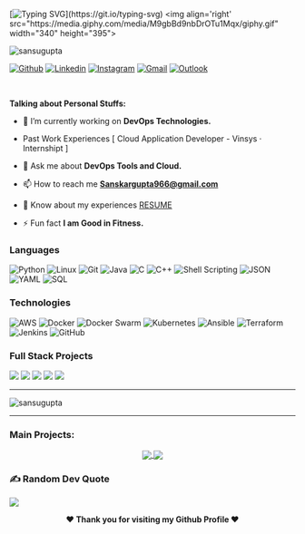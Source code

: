 <!-- Your title -->
[![Typing SVG](https://readme-typing-svg.herokuapp.com?font=Righteous&weight=10&size=30&duration=3000&pause=100&color=016EEA&background=388FFF00&center=true&vCenter=true&width=950&height=50&lines=Hey+Fellas%F0%9F%91%8B%2C+I'm+Sanskar+Gupta.+;A+Passionate+Cloud+Native+Developer.;Feel+Free+to+Connect+me.;If+there+is+Anything.;Nice+to+Meet+You+!!!....)](https://git.io/typing-svg)
<img align='right' src="https://media.giphy.com/media/M9gbBd9nbDrOTu1Mqx/giphy.gif" width="340" height="395">
<p align="left"> <img src="https://komarev.com/ghpvc/?username=sansugupta&label=Profile%20views&color=0e75b6&style=flat" alt="sansugupta" /> </p>
<!-- Your badges
You can use the website to generate badges: https://shields.io/
-->

[![Github](https://img.shields.io/badge/-Github-000?style=flat&logo=Github&logoColor=white)](https://github.com/sansugupta)
[![Linkedin](https://img.shields.io/badge/-LinkedIn-blue?style=flat&logo=Linkedin&logoColor=white)](https://www.linkedin.com/in/sanskargupta9/)
[![Instagram](https://img.shields.io/badge/-Instagram-c13584?style=flat&labelColor=c13584&logo=instagram&logoColor=white)](https://www.instagram.com/sanskargupta1006/)
[![Gmail](https://img.shields.io/badge/-Gmail-c14438?style=flat&logo=Gmail&logoColor=white)](mailto:sanskargupta966@gmail.com)
[![Outlook](https://img.shields.io/badge/-Outlook-0078D4?style=flat&logo=Microsoft-Outlook&logoColor=white)](mailto:sanskargupta966@hotmail.com)

&nbsp;
<!-- Talking about you -->
**Talking about Personal Stuffs:**
- 🔭 I’m currently working on **DevOps Technologies.**

- Past Work Experiences [ Cloud Application Developer  - Vinsys · Internshipt ]

- 💬 Ask me about **DevOps Tools and Cloud.**

- 📫 How to reach me **Sanskargupta966@gmail.com**

- 📄 Know about my experiences [RESUME](https://drive.google.com/file/d/1fLZDYOcxeiqxwNBtILUAKCrUZQT-c9oE/view?usp=drive_link)

- ⚡ Fun fact **I am Good in Fitness.**

### Languages

![Python](https://img.shields.io/badge/-Python-000?&logo=Python)
![Linux](https://img.shields.io/badge/-Linux-000?&logo=Linux)
![Git](https://img.shields.io/badge/-Git-000?&logo=Git)
![Java](https://img.shields.io/badge/-Java-000?&logo=Java&logoColor=007396)
![C](https://img.shields.io/badge/-C-000?&logo=C)
![C++](https://img.shields.io/badge/-C++-000?&logo=c%2b%2b&logoColor=00599C)
![Shell Scripting](https://img.shields.io/badge/-Shell%20Scripting-000?&logo=GNU%20Bash)
![JSON](https://img.shields.io/badge/-JSON-000?&logo=JSON)
![YAML](https://img.shields.io/badge/-YAML-000?&logo=YAML)
![SQL](https://img.shields.io/badge/-SQL-000?&logo=MySQL)

### Technologies

![AWS](https://img.shields.io/badge/-AWS-000?&logo=Amazon-AWS&logoColor=F90)
![Docker](https://img.shields.io/badge/-Docker-000?&logo=Docker)
![Docker Swarm](https://img.shields.io/badge/-Docker%20Swarm-000?&logo=Docker)
![Kubernetes](https://img.shields.io/badge/-Kubernetes-000?&logo=Kubernetes)
![Ansible](https://img.shields.io/badge/-Ansible-000?&logo=Ansible)
![Terraform](https://img.shields.io/badge/-Terraform-000?&logo=Terraform)
![Jenkins](https://img.shields.io/badge/-Jenkins-000?&logo=Jenkins)
![GitHub](https://img.shields.io/badge/-GitHub-000?&logo=GitHub)


### Full Stack Projects

[![](https://img.shields.io/badge/-🧬%20Python%20Learning-000)](https://github.com/sansugupta/PythonJourney)
[![](https://img.shields.io/badge/-📝%20Shell%20Scripting-000)](https://github.com/sansugupta/Shell-Scripting)
[![](https://img.shields.io/badge/-🗺%20Gossiper-000)](https://github.com/sansugupta/Gossiper)
[![](https://img.shields.io/badge/-🛰%20Stock%20Screen-000)](https://github.com/sansugupta/Stocks-Screen)
[![](https://img.shields.io/badge/-🔊%20SHINE-000)](https://github.com/sansugupta/SHINE)


---

<p><img align="center" src="https://github-readme-stats.vercel.app/api/top-langs?username=sansugupta&show_icons=true&locale=en&layout=compact" alt="sansugupta" /></p>

---

<!-- Its main projects -->
<h3 align="left">Main Projects:</h3>
<p align="center">
  <a href="https://github.com/sansugupta/PythonJourney">
    <img align="center" src="https://github-readme-stats.vercel.app/api/pin/?username=sansugupta&repo=PythonJourney" />
  </a>
  <a href="https://github.com/sansugupta/Shell-Scripting">
    <img align="center" src="https://github-readme-stats.vercel.app/api/pin/?username=sansugupta&repo=Shell-Scripting" />
  </a>
</p>


### ✍️ Random Dev Quote
![](https://quotes-github-readme.vercel.app/api?type=horizontal&theme=radical)
</div>
<div align="center">
<b>❤️ Thank you for visiting my Github Profile ❤️</b>
</div>
